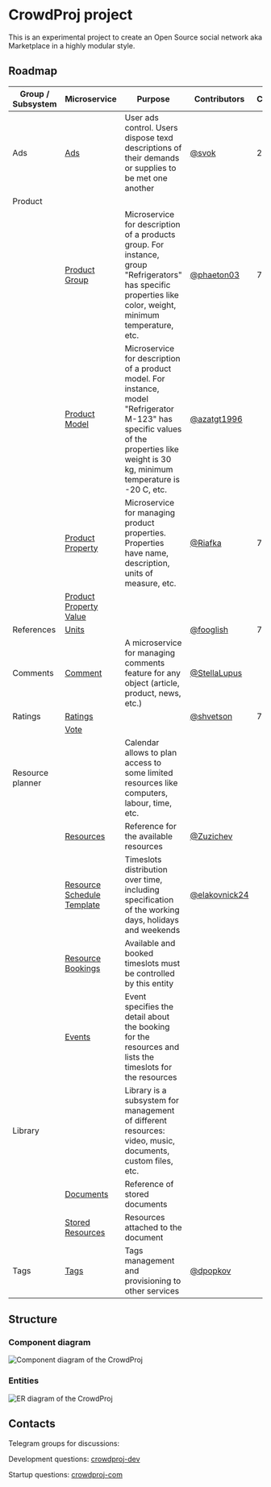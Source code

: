 # CrowdProj project

This is an experimental project to create an Open Source social network aka Marketplace in a highly modular style.

## Roadmap

| Group / Subsystem | Microservice                                                                  | Purpose                                                                                                                                                                                  | Contributors                                   | Completeness | 
|-------------------|-------------------------------------------------------------------------------|------------------------------------------------------------------------------------------------------------------------------------------------------------------------------------------|------------------------------------------------|--------------|
| Ads               | [Ads](https://github.com/crowdproj/crowdproj-ad)                              | User ads control. Users dispose texd descriptions of their demands or supplies to be met one another                                                                                     | [@svok](https://github.com/svok)               | 20%          |
| Product           |                                                                               |                                                                                                                                                                                          |                                                |              |
|                   | [Product Group](https://github.com/crowdproj/crowdproj-product-groups)        | Microservice for description of a products group. For instance, group "Refrigerators" has specific properties like color, weight, minimum temperature, etc.                              | [@phaeton03](https://github.com/phaeton03)     | 75%          |
|                   | [Product Model](https://github.com/crowdproj/crowdproj-product-models)        | Microservice for description of a product model. For instance, model "Refrigerator M-123" has specific values of the properties like weight is 30 kg, minimum temperature is -20 C, etc. | [@azatgt1996](https://github.com/azatgt1996)   |              |
|                   | [Product Property](https://github.com/crowdproj/crowdproj-product-properties) | Microservice for managing product properties. Properties have name, description, units of measure, etc.                                                                                  | [@Riafka](https://github.com/Riafka)           | 70%          |
|                   | [Product Property Value]()                                                    |                                                                                                                                                                                          |                                                |              |
| References        | [Units](https://github.com/crowdproj/crowdproj-units)                         |                                                                                                                                                                                          | [@fooglish](https://github.com/fooglish)       | 70%          |
| Comments          | [Comment](https://github.com/crowdproj/crowdproj-comments)                    | A microservice for managing comments feature for any object (article, product, news, etc.)                                                                                               | [@StellaLupus](https://github.com/StellaLupus) |              |
| Ratings           | [Ratings](https://github.com/crowdproj/crowdproj-ratings)                     |                                                                                                                                                                                          | [@shvetson](https://github.com/shvetson)       | 75%          |
|                   | [Vote](https://github.com/crowdproj/crowdproj-ratings-votes)                  |                                                                                                                                                                                          |                                                |              |
| Resource planner  |                                                                               | Calendar allows to plan access to some limited resources like computers, labour, time, etc.                                                                                              |                                                |              |
|                   | [Resources](https://github.com/crowdproj/crowdproj-resources)                 | Reference for the available resources                                                                                                                                                    | [@Zuzichev](https://github.com/Zuzichev)       |              |
|                   | [Resource Schedule Template]()                                                | Timeslots distribution over time, including specification of the working days, holidays and weekends                                                                                     | [@elakovnick24](https://github.com/elakovnick24)                                               |              |
|                   | [Resource Bookings]()                                                         | Available and booked timeslots must be controlled by this entity                                                                                                                         |                                                |              |
|                   | [Events]()                                                                    | Event specifies the detail about the booking for the resources and lists the timeslots for the resources                                                                                 |                                                |              |
| Library           |                                                                               | Library is a subsystem for management of different resources: video, music, documents, custom files, etc.                                                                                |                                                |              |
|                   | [Documents]()                                                                 | Reference of stored documents                                                                                                                                                            |                                                |              |
|                   | [Stored Resources]()                                                          | Resources attached to the document                                                                                                                                                       |                                                |              |
| Tags              | [Tags](https://github.com/crowdproj/crowdproj-tags)                           | Tags management and provisioning to other services                                                                                                                                       | [@dpopkov](https://github.com/dpopkov)         |              |

## Structure

### Component diagram

![Component diagram of the CrowdProj](imgs/crowdproj-components.drawio.png)

### Entities

![ER diagram of the CrowdProj](imgs/crowdproj-ER.drawio.png)

## Contacts

Telegram groups for discussions:

Development questions: [crowdproj-dev](https://t.me/crowdproj_dev)

Startup questions: [crowdproj-com](https://t.me/crowdproj_com)
